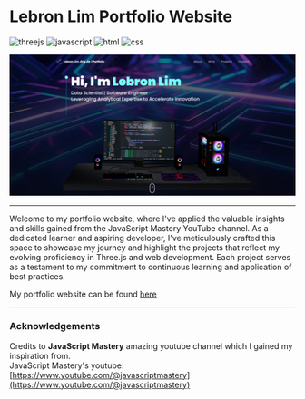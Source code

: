 # Lebron Lim Portfolio Website

![threejs](https://img.shields.io/badge/THREE.js-black?style=flat-square&logo=three.js&logoColor=white)
![javascript](http://img.shields.io/badge/-Javascript-fcd400?style=flat-square&logo=javascript&logoColor=black)
![html](http://img.shields.io/badge/-Html-e24c27?style=flat-square&logo=html5&logoColor=white)
![css](http://img.shields.io/badge/CSS-2a65f1?style=flat-square&logo=css3&logoColor=white)

![cover](./cover.png)

---

Welcome to my portfolio website, where I've applied the valuable insights and skills gained from the JavaScript Mastery YouTube channel. As a dedicated learner and aspiring developer, I've meticulously crafted this space to showcase my journey and highlight the projects that reflect my evolving proficiency in Three.js and web development. Each project serves as a testament to my commitment to continuous learning and application of best practices.

My portfolio website can be found [here](https://lebronlim-portfolio.vercel.app/)

---

### Acknowledgements

Credits to **JavaScript Mastery** amazing youtube channel which I gained my inspiration from.  
JavaScript Mastery's youtube: [https://www.youtube.com/@javascriptmastery](https://www.youtube.com/@javascriptmastery)  
